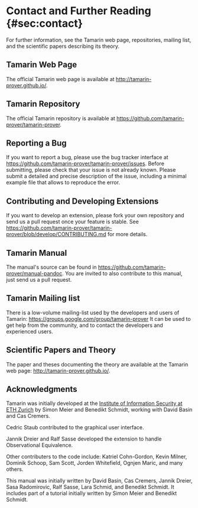 
Contact and Further Reading {#sec:contact}
===========================

For further information, see the Tamarin web page, repositories, mailing list, 
and the scientific papers describing its theory.

Tamarin Web Page
----------------

The official Tamarin web page is available at 
<http://tamarin-prover.github.io/>.

Tamarin Repository
------------------

The official Tamarin repository is available at 
<https://github.com/tamarin-prover/tamarin-prover>.

Reporting a Bug
---------------

If you want to report a bug, please use the bug tracker interface at 
<https://github.com/tamarin-prover/tamarin-prover/issues>. Before submitting, 
please check that your issue is not already known. Please submit a detailed and 
precise description of the issue, including a minimal example file that allows 
to reproduce the error.

Contributing and Developing Extensions
--------------------------------------

If you want to develop an extension, please fork your own repository and 
send us a pull request once your feature is stable. See 
<https://github.com/tamarin-prover/tamarin-prover/blob/develop/CONTRIBUTING.md> 
for more details.

Tamarin Manual
--------------

The manual's source can be found in 
<https://github.com/tamarin-prover/manual-pandoc>.
You are invited to also contribute to this manual, just send us a pull request.

Tamarin Mailing list
--------------------

There is a low-volume mailing-list used by the developers and users of Tamarin: 
<https://groups.google.com/group/tamarin-prover>
It can be used to get help from the community, and to contact the developers 
and experienced users.

Scientific Papers and Theory
----------------------------

The paper and theses documenting the theory are available at the Tamarin web 
page: <http://tamarin-prover.github.io/>.

Acknowledgments
---------------

Tamarin was initially developed at the [Institute of Information Security at 
ETH Zurich](http://www.infsec.ethz.ch/) by Simon Meier and Benedikt Schmidt, 
working with David Basin and Cas Cremers.

Cedric Staub contributed to the graphical user interface.

Jannik Dreier and Ralf Sasse developed the extension to handle Observational 
Equivalence.

Other contributers to the code include: Katriel Cohn-Gordon, Kevin
Milner, Dominik Schoop, Sam Scott, Jorden Whitefield, Ognjen Maric, and
many others.

This manual was initially written by David Basin, Cas Cremers, Jannik 
Dreier, Sasa Radomirovic, Ralf Sasse, Lara Schmid, and Benedikt Schmidt. It 
includes part of a  tutorial initially written by Simon Meier and Benedikt Schmidt.

